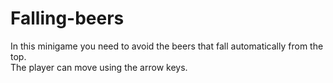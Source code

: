 # Falling-beers

In this minigame you need to avoid the beers that fall automatically from the top.   
The player can move using the arrow keys.
